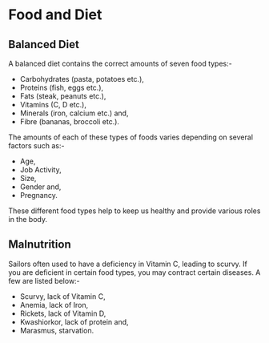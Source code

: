 # Food and Diet

## Balanced Diet
A balanced diet contains the correct amounts of seven food types:-
* Carbohydrates (pasta, potatoes etc.),
* Proteins (fish, eggs etc.),
* Fats (steak, peanuts etc.),
* Vitamins (C, D etc.),
* Minerals (iron, calcium etc.) and,
* Fibre (bananas, broccoli etc.).

The amounts of each of these types of foods varies depending on several factors such as:-
* Age,
* Job Activity,
* Size,
* Gender and,
* Pregnancy.

These different food types help to keep us healthy and provide various roles in the body.

## Malnutrition
Sailors often used to have a deficiency in Vitamin C, leading to scurvy. If you are deficient in certain food types, you may contract certain diseases. A few are listed below:-
* Scurvy, lack of Vitamin C,
* Anemia, lack of Iron,
* Rickets, lack of Vitamin D,
* Kwashiorkor, lack of protein and,
* Marasmus, starvation.
